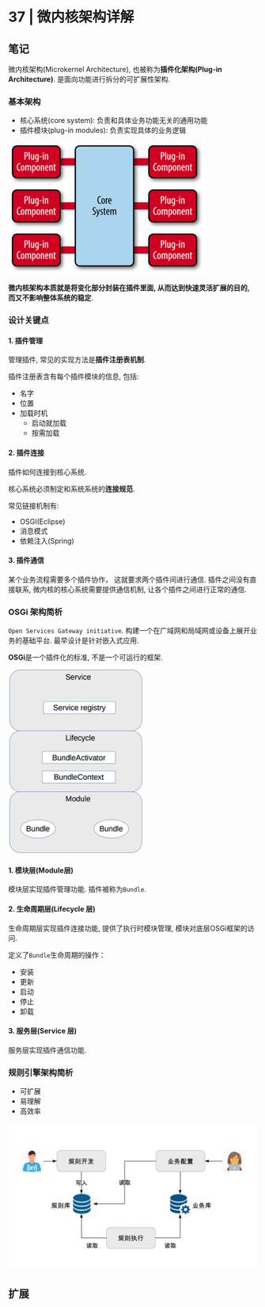 # 37 | 微内核架构详解

## 笔记

微内核架构(Microkernel Architecture), 也被称为**插件化架构(Plug-in Architecture)**. 是面向功能进行拆分的可扩展性架构.

### 基本架构

* 核心系统(core system): 负责和具体业务功能无关的通用功能
* 插件模块(plug-in modules): 负责实现具体的业务逻辑

![](./img/37_01.png)

**微内核架构本质就是将变化部分封装在插件里面, 从而达到快速灵活扩展的目的, 而又不影响整体系统的稳定**.

### 设计关键点

#### 1. 插件管理

管理插件, 常见的实现方法是**插件注册表机制**.

插件注册表含有每个插件模块的信息, 包括:

* 名字
* 位置
* 加载时机
	* 启动就加载
	* 按需加载

#### 2. 插件连接

插件如何连接到核心系统.

核心系统必须制定和系统系统的**连接规范**.

常见链接机制有:

* OSGI(Eclipse)
* 消息模式
* 依赖注入(Spring)

#### 3. 插件通信

某个业务流程需要多个插件协作， 这就要求两个插件间进行通信. 插件之间没有直接联系, 微内核的核心系统需要提供通信机制, 让各个插件之间进行正常的通信.

### OSGi 架构简析

`Open Services Gateway initiative`. 构建一个在广域网和局域网或设备上展开业务的基础平台. 最早设计是针对嵌入式应用.

**OSGi**是一个插件化的标准, 不是一个可运行的框架.

![](./img/37_02.png)

#### 1. 模块层(Module层)

模块层实现插件管理功能. 插件被称为`Bundle`.

#### 2. 生命周期层(Lifecycle 层)

生命周期层实现插件连接功能, 提供了执行时模块管理, 模块对底层OSGi框架的访问.

定义了`Bundle`生命周期的操作：

* 安装
* 更新
* 启动
* 停止
* 卸载

#### 3. 服务层(Service 层)

服务层实现插件通信功能.

### 规则引擎架构简析

* 可扩展
* 易理解
* 高效率

![](./img/37_03.jpg)

## 扩展